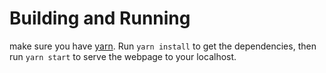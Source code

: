 # Building and Running
make sure you have [yarn](https://yarnpkg.com/). Run `yarn install` to get the
dependencies, then run `yarn start` to serve the webpage to your localhost.
